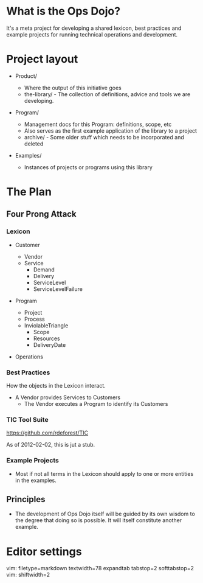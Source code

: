 # What is the Ops Dojo?

It's a meta project for developing a shared lexicon, best practices and example
projects for running technical operations and development.

# Project layout

- Product/
  - Where the output of this initiative goes
  - the-library/ - The collection of definitions, advice and tools we are developing.

- Program/
  - Management docs for this Program: definitions, scope, etc
  - Also serves as the first example application of the library to a project
  - archive/ - Some older stuff which needs to be incorporated and deleted

- Examples/
  - Instances of projects or programs using this library

# The Plan

## Four Prong Attack

### Lexicon

- Customer
  - Vendor
  - Service
    - Demand
    - Delivery
    - ServiceLevel
    - ServiceLevelFailure

- Program
  - Project
  - Process
  - InviolableTriangle
    - Scope
    - Resources
    - DeliveryDate

- Operations

### Best Practices

How the objects in the Lexicon interact.

- A Vendor provides Services to Customers
  - The Vendor executes a Program to identify its Customers

### TIC Tool Suite

https://github.com/rdeforest/TIC

As of 2012-02-02, this is jut a stub.

### Example Projects

- Most if not all terms in the Lexicon should apply to one or more entities in
  the examples.

## Principles

- The development of Ops Dojo itself will be guided by its own wisdom to the
  degree that doing so is possible. It will itself constitute another example.

# Editor settings

vim: filetype=markdown textwidth=78 expandtab tabstop=2 softtabstop=2
vim: shiftwidth=2
